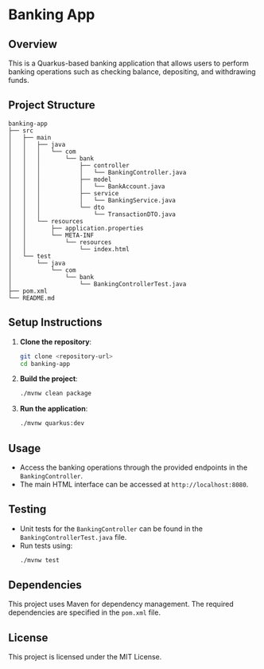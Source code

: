# Banking App

## Overview
This is a Quarkus-based banking application that allows users to perform banking operations such as checking balance, depositing, and withdrawing funds.

## Project Structure
```
banking-app
├── src
│   ├── main
│   │   ├── java
│   │   │   └── com
│   │   │       └── bank
│   │   │           ├── controller
│   │   │           │   └── BankingController.java
│   │   │           ├── model
│   │   │           │   └── BankAccount.java
│   │   │           ├── service
│   │   │           │   └── BankingService.java
│   │   │           └── dto
│   │   │               └── TransactionDTO.java
│   │   └── resources
│   │       ├── application.properties
│   │       └── META-INF
│   │           └── resources
│   │               └── index.html
│   └── test
│       └── java
│           └── com
│               └── bank
│                   └── BankingControllerTest.java
├── pom.xml
└── README.md
```

## Setup Instructions
1. **Clone the repository**:
   ```bash
   git clone <repository-url>
   cd banking-app
   ```

2. **Build the project**:
   ```bash
   ./mvnw clean package
   ```

3. **Run the application**:
   ```bash
   ./mvnw quarkus:dev
   ```

## Usage
- Access the banking operations through the provided endpoints in the `BankingController`.
- The main HTML interface can be accessed at `http://localhost:8080`.

## Testing
- Unit tests for the `BankingController` can be found in the `BankingControllerTest.java` file.
- Run tests using:
   ```bash
   ./mvnw test
   ```

## Dependencies
This project uses Maven for dependency management. The required dependencies are specified in the `pom.xml` file.

## License
This project is licensed under the MIT License.
 

